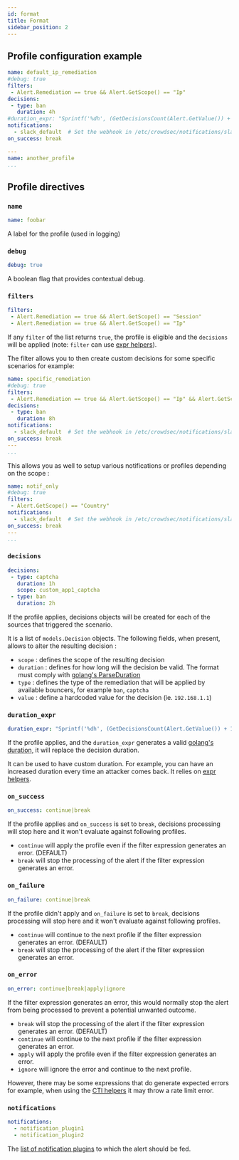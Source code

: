 ```yaml
---
id: format
title: Format
sidebar_position: 2
---
```


## Profile configuration example

```yaml title="/etc/crowdsec/profiles.yaml"
name: default_ip_remediation
#debug: true
filters:
 - Alert.Remediation == true && Alert.GetScope() == "Ip"
decisions:
 - type: ban
   duration: 4h
#duration_expr: "Sprintf('%dh', (GetDecisionsCount(Alert.GetValue()) + 1) * 4)"
notifications:
  - slack_default  # Set the webhook in /etc/crowdsec/notifications/slack.yaml before enabling this.
on_success: break

---
name: another_profile
...
```


## Profile directives

### `name`

```yaml
name: foobar
```

A label for the profile (used in logging)

### `debug`

```yaml
debug: true
```

A boolean flag that provides contextual debug.

### `filters`

```yaml
filters:
 - Alert.Remediation == true && Alert.GetScope() == "Session"
 - Alert.Remediation == true && Alert.GetScope() == "Ip"
```

If any `filter` of the list returns `true`, the profile is eligible and the `decisions` will be applied (note: `filter` can use [expr helpers](/expr/intro.md)).

The filter allows you to then create custom decisions for some specific scenarios for example:

```yaml
name: specific_remediation
#debug: true
filters:
 - Alert.Remediation == true && Alert.GetScope() == "Ip" && Alert.GetScenario() in ["crowdsecurity/ssh-bf", "crowdsecurity/ssh-user-enum"]
decisions:
 - type: ban
   duration: 8h
notifications:
  - slack_default  # Set the webhook in /etc/crowdsec/notifications/slack.yaml before enabling this.
on_success: break
---
...
```

This allows you as well to setup various notifications or profiles depending on the scope :

```yaml
name: notif_only
#debug: true
filters:
 - Alert.GetScope() == "Country"
notifications:
  - slack_default  # Set the webhook in /etc/crowdsec/notifications/slack.yaml before enabling this.
on_success: break
---
...
```

### `decisions`

```yaml
decisions:
 - type: captcha
   duration: 1h
   scope: custom_app1_captcha
 - type: ban
   duration: 2h
```

If the profile applies, decisions objects will be created for each of the sources that triggered the scenario.

It is a list of `models.Decision` objects. The following fields, when present, allows to alter the resulting decision :

 - `scope` : defines the scope of the resulting decision
 - `duration` : defines for how long will the decision be valid. The format must comply with [golang's ParseDuration](https://pkg.go.dev/time#ParseDuration)
 - `type` : defines the type of the remediation that will be applied by available bouncers, for example `ban`, `captcha`
 - `value` : define a hardcoded value for the decision (ie. `192.168.1.1`)

### `duration_expr`

```yaml
duration_expr: "Sprintf('%dh', (GetDecisionsCount(Alert.GetValue()) + 1) * 4)"
```

If the profile applies, and the `duration_expr` generates a valid [golang's duration](https://pkg.go.dev/time#ParseDuration), it will replace the decision duration.

It can be used to have custom duration. For example, you can have an increased duration every time an attacker comes back.
It relies on [expr helpers](/expr/intro.md).

### `on_success`

```yaml
on_success: continue|break
```

If the profile applies and `on_success` is set to `break`, decisions processing will stop here and it won't evaluate against following profiles.

- `continue` will apply the profile even if the filter expression generates an error. (DEFAULT)
- `break` will stop the processing of the alert if the filter expression generates an error.
### `on_failure`

```yaml
on_failure: continue|break
```

If the profile didn't apply and `on_failure` is set to `break`, decisions processing will stop here and it won't evaluate against following profiles.

- `continue` will continue to the next profile if the filter expression generates an error. (DEFAULT)
- `break` will stop the processing of the alert if the filter expression generates an error. 
### `on_error`

```yaml
on_error: continue|break|apply|ignore
```

If the filter expression generates an error, this would normally stop the alert from being processed to prevent a potential unwanted outcome.

- `break` will stop the processing of the alert if the filter expression generates an error. (DEFAULT)
- `continue` will continue to the next profile if the filter expression generates an error.
- `apply` will apply the profile even if the filter expression generates an error.
- `ignore` will ignore the error and continue to the next profile.

However, there may be some expressions that do generate expected errors for example, when using the [CTI helpers](/expr/cti_helpers.md) it may throw a rate limit error.

### `notifications`

```yaml
notifications:
  - notification_plugin1
  - notification_plugin2
```

The [list of notification plugins](/local_api/notification_plugins/intro.md) to which the alert should be fed.
